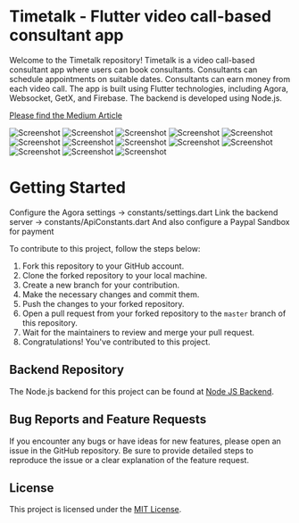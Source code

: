 # Timetalk - Flutter video call-based consultant app

Welcome to the Timetalk repository! Timetalk is a video call-based consultant app where users can book consultants. Consultants can schedule appointments on suitable dates. Consultants can earn money from each video call. The app is built using Flutter technologies, including Agora, Websocket, GetX, and Firebase. The backend is developed using Node.js.

 [Please find the Medium Article ](https://medium.com/@pubudupraneeth/time-to-talk-v-0-2-flutter-video-call-schedule-app-intro-3e316c48635f)

![Screenshot](screenshots/ss1.png)
![Screenshot](screenshots/ss2.png)
![Screenshot](screenshots/ss3.png)
![Screenshot](screenshots/ss4.png)
![Screenshot](screenshots/ss5.png)
![Screenshot](screenshots/ss6.png)
![Screenshot](screenshots/ss7.png)
![Screenshot](screenshots/ss8.png)
![Screenshot](screenshots/ss9.png)
![Screenshot](screenshots/ss10.png)
![Screenshot](screenshots/ss11.png)
![Screenshot](screenshots/ss12.png)
![Screenshot](screenshots/ss13.png)

# Getting Started

Configure the Agora settings -> constants/settings.dart
Link the backend server -> constants/ApiConstants.dart
And also configure a Paypal Sandbox for payment

To contribute to this project, follow the steps below:

1. Fork this repository to your GitHub account.
2. Clone the forked repository to your local machine.
3. Create a new branch for your contribution.
4. Make the necessary changes and commit them.
5. Push the changes to your forked repository.
6. Open a pull request from your forked repository to the `master` branch of this repository.
7. Wait for the maintainers to review and merge your pull request.
8. Congratulations! You've contributed to this project.

 

## Backend Repository

The Node.js backend for this project can be found at [Node JS Backend](https://github.com/praneethpjFlutter_Video_Consultant_App_BackEnd).

## Bug Reports and Feature Requests

If you encounter any bugs or have ideas for new features, please open an issue in the GitHub repository. Be sure to provide detailed steps to reproduce the issue or a clear explanation of the feature request.


## License

This project is licensed under the [MIT License](https://opensource.org/licenses/MIT).
